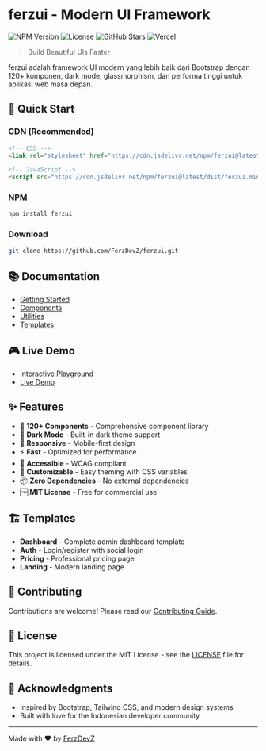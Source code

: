 # ferzui - Modern UI Framework

[![NPM Version](https://img.shields.io/npm/v/ferzui.svg)](https://www.npmjs.com/package/ferzui)
[![License](https://img.shields.io/npm/l/ferzui.svg)](https://github.com/FerzDevZ/ferzui/blob/main/LICENSE)
[![GitHub Stars](https://img.shields.io/github/stars/FerzDevZ/ferzui.svg)](https://github.com/FerzDevZ/ferzui)
[![Vercel](https://img.shields.io/badge/deployed%20on-vercel-black)](https://vercel.com)

> Build Beautiful UIs Faster

ferzui adalah framework UI modern yang lebih baik dari Bootstrap dengan 120+ komponen, dark mode, glassmorphism, dan performa tinggi untuk aplikasi web masa depan.

## 🚀 Quick Start

### CDN (Recommended)
```html
<!-- CSS -->
<link rel="stylesheet" href="https://cdn.jsdelivr.net/npm/ferzui@latest/dist/ferzui.min.css">

<!-- JavaScript -->
<script src="https://cdn.jsdelivr.net/npm/ferzui@latest/dist/ferzui.min.js"></script>
```

### NPM
```bash
npm install ferzui
```

### Download
```bash
git clone https://github.com/FerzDevZ/ferzui.git
```

## 📚 Documentation

- [Getting Started](https://ferzui.vercel.app/docs/)
- [Components](https://ferzui.vercel.app/docs/components.html)
- [Utilities](https://ferzui.vercel.app/docs/utilities.html)
- [Templates](https://ferzui.vercel.app/docs/templates/)

## 🎮 Live Demo

- [Interactive Playground](https://ferzui.vercel.app/playground.html)
- [Live Demo](https://ferzui.vercel.app/demo/)

## ✨ Features

- 🎨 **120+ Components** - Comprehensive component library
- 🌙 **Dark Mode** - Built-in dark theme support
- 📱 **Responsive** - Mobile-first design
- ⚡ **Fast** - Optimized for performance
- 🎯 **Accessible** - WCAG compliant
- 🔧 **Customizable** - Easy theming with CSS variables
- 📦 **Zero Dependencies** - No external dependencies
- 🆓 **MIT License** - Free for commercial use

## 🏗️ Templates

- **Dashboard** - Complete admin dashboard template
- **Auth** - Login/register with social login
- **Pricing** - Professional pricing page
- **Landing** - Modern landing page

## 🤝 Contributing

Contributions are welcome! Please read our [Contributing Guide](https://github.com/FerzDevZ/ferzui/blob/main/CONTRIBUTING.md).

## 📄 License

This project is licensed under the MIT License - see the [LICENSE](https://github.com/FerzDevZ/ferzui/blob/main/LICENSE) file for details.

## 🙏 Acknowledgments

- Inspired by Bootstrap, Tailwind CSS, and modern design systems
- Built with love for the Indonesian developer community

---

Made with ❤️ by [FerzDevZ](https://github.com/FerzDevZ)